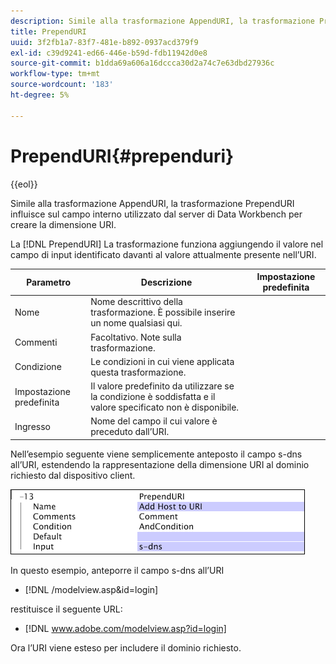 ```yaml
---
description: Simile alla trasformazione AppendURI, la trasformazione PrependURI influisce sul campo interno utilizzato dal server di Data Workbench per creare la dimensione URI.
title: PrependURI
uuid: 3f2fb1a7-83f7-481e-b892-0937acd379f9
exl-id: c39d9241-ed66-446e-b59d-fdb11942d0e8
source-git-commit: b1dda69a606a16dccca30d2a74c7e63dbd27936c
workflow-type: tm+mt
source-wordcount: '183'
ht-degree: 5%

---
```


# PrependURI{#prependuri}

{{eol}}

Simile alla trasformazione AppendURI, la trasformazione PrependURI influisce sul campo interno utilizzato dal server di Data Workbench per creare la dimensione URI.

La [!DNL PrependURI] La trasformazione funziona aggiungendo il valore nel campo di input identificato davanti al valore attualmente presente nell’URI.

| Parametro | Descrizione | Impostazione predefinita |
|---|---|---|
| Nome | Nome descrittivo della trasformazione. È possibile inserire un nome qualsiasi qui. |  |
| Commenti | Facoltativo. Note sulla trasformazione. |  |
| Condizione | Le condizioni in cui viene applicata questa trasformazione. |  |
| Impostazione predefinita | Il valore predefinito da utilizzare se la condizione è soddisfatta e il valore specificato non è disponibile. |  |
| Ingresso | Nome del campo il cui valore è preceduto dall’URI. |  |

Nell’esempio seguente viene semplicemente anteposto il campo s-dns all’URI, estendendo la rappresentazione della dimensione URI al dominio richiesto dal dispositivo client.

![](assets/cfg_TransformationType_PrependURI.png)

In questo esempio, anteporre il campo s-dns all’URI

* [!DNL /modelview.asp&id=login]

restituisce il seguente URL:

* [!DNL www.adobe.com/modelview.asp?id=login]

Ora l’URI viene esteso per includere il dominio richiesto.
